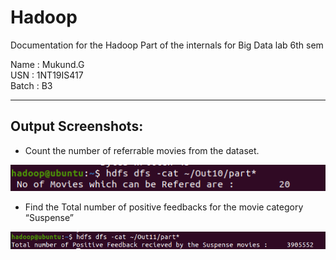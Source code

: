 # Hadoop 
Documentation for the Hadoop Part of the internals for Big Data lab 6th sem

Name : Mukund.G   
USN : 1NT19IS417   
Batch : B3   

<hr/>

## Output Screenshots:

- Count the number of referrable movies from the dataset.

![Screenshot](Movie1.png)

- Find the Total number of positive feedbacks for the movie category “Suspense” 

![Screenshot](Movie2.png)

